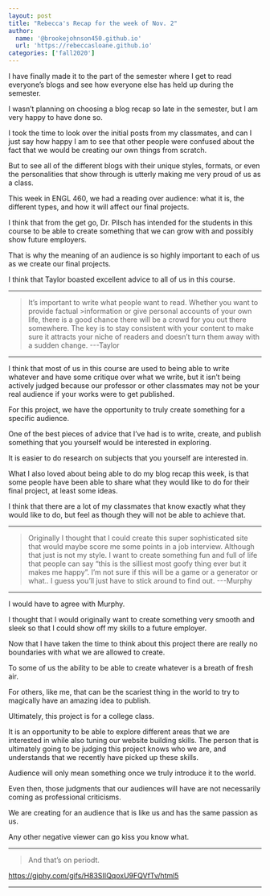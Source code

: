 ```yaml
---
layout: post
title: "Rebecca's Recap for the week of Nov. 2"
author: 
  name: '@brookejohnson450.github.io'
  url: 'https://rebeccasloane.github.io'
categories: ['fall2020']
---
```


I have finally made it to the part of the semester where I get to read everyone’s blogs and see how everyone else has held up during the semester. 

I wasn’t planning on choosing a blog recap so late in the semester, but I am very happy to have done so.

I took the time to look over the initial posts from my classmates, and can I just say how happy I am to see that other people were confused about the fact that we would be creating our own things from scratch.

But to see all of the different blogs with their unique styles, formats, or even the personalities that show through is utterly making me very proud of us as a class.



This week in ENGL 460, we had a reading over audience: what it is, the different types, and how it will affect our final projects.

I think that from the get go, Dr. Pilsch has intended for the students in this course to be able to create something that we can grow with and possibly show future employers.

That is why the meaning of an audience is so highly important to each of us as we create our final projects.



I think that Taylor boasted excellent advice to all of us in this course.



---

>It’s important to write what people want to read. Whether you want to provide factual >information or give personal accounts of your own life, there is a good chance there will
>be a crowd for you out there somewhere. The key is to stay consistent with your
>content to make sure it attracts your niche of readers and doesn’t turn them away with
>a sudden change. ---Taylor

---



I think that most of us in this course are used to being able to write whatever and have some critique over what we write, but it isn’t being actively judged because our professor or other classmates may not be your real audience if your works were to get published.

For this project, we have the opportunity to truly create something for a specific audience.

One of the best pieces of advice that I’ve had is to write, create, and publish something that you yourself would be interested in exploring.

It is easier to do research on subjects that you yourself are interested in.



What I also loved about being able to do my blog recap this week, is that some people have been able to share what they would like to do for their final project, at least some ideas.

I think that there are a lot of my classmates that know exactly what they would like to do, but feel as though they will not be able to achieve that.

---

>Originally I thought that I could create this super sophisticated site that would maybe score me
>some points in a job interview. Although that just is not my style. I want to create something fun
>and full of life that people can say “this is the silliest most goofy thing ever but it makes me
>happy”. I’m not sure if this will be a game or a generator or what.. I guess you’ll just have to
>stick around to find out. ---Murphy

---



I would have to agree with Murphy. 

I thought that I would originally want to create something very smooth and sleek so that I could show off my skills to a future employer.

Now that I have taken the time to think about this project there are really no boundaries with what we are allowed to create.

To some of us the ability to be able to create whatever is a breath of fresh air.

For others, like me, that can be the scariest thing in the world to try to magically have an amazing idea to publish.



Ultimately, this project is for a college class.

It is an opportunity to be able to explore different areas that we are interested in while also tuning our website building skills. The person that is ultimately going to be judging this project knows who we are, and understands that we recently have picked up these skills.



Audience will only mean something once we truly introduce it to the world.

Even then, those judgments that our audiences will have are not necessarily coming as professional criticisms.

We are creating for an audience that is like us and has the same passion as us. 

Any other negative viewer can go kiss you know what. 



---

>And that’s on periodt.

<https://giphy.com/gifs/H83SIIQqoxU9FQVfTv/html5>

---
